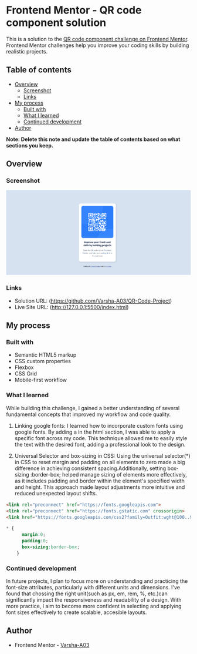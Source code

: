 # Frontend Mentor - QR code component solution

This is a solution to the [QR code component challenge on Frontend Mentor](https://www.frontendmentor.io/challenges/qr-code-component-iux_sIO_H). Frontend Mentor challenges help you improve your coding skills by building realistic projects. 

## Table of contents

- [Overview](#overview)
  - [Screenshot](#screenshot)
  - [Links](#links)
- [My process](#my-process)
  - [Built with](#built-with)
  - [What I learned](#what-i-learned)
  - [Continued development](#continued-development)
- [Author](#author)

**Note: Delete this note and update the table of contents based on what sections you keep.**

## Overview

### Screenshot

![](./image.png)

### Links

- Solution URL: (https://github.com/Varsha-A03/QR-Code-Project)
- Live Site URL: (http://127.0.0.1:5500/index.html)

## My process

### Built with

- Semantic HTML5 markup
- CSS custom properties
- Flexbox
- CSS Grid
- Mobile-first workflow

### What I learned

While building this challenge, I gained a better understanding of several fundamental concepts that improved my workflow and code quality.

1. Linking google fonts:
I learned how to incorporate custom fonts using google fonts. By adding a <link> in the html <head> section, I was able to apply a specific font across my code. This technique allowed me to easily style the text with the desired font, adding a professional look to the design.

2. Universal Selector and box-sizing in CSS:
Using the universal selector(*) in CSS to reset margin and padding on all elements to zero made a big difference in achieving consistent spacing.Additionally, setting box-sizing :border-box; helped manage sizing of elements more effectively, as it includes padding and border within the element's specified width and height. This approach made layout adjustments more intuitive and reduced unexpected layout shifts.
```html linking
<link rel="preconnect" href="https://fonts.googleapis.com">
<link rel="preconnect" href="https://fonts.gstatic.com" crossorigin>
<link href="https://fonts.googleapis.com/css2?family=Outfit:wght@100..900&display=swap" rel="stylesheet">
```
```css 
* {
      margin:0;
      padding:0;
      box-sizing:border-box;
    }
```

### Continued development

In future projects, I plan to focus more on understanding and practicing the font-size attributes, particularly with different units and dimensions. I've found that chossing the right unit(such as px, em, rem, %, etc.)can significantly impact the responsiveness and readability of a design. With more practice, I aim to become more confident in selecting and applying font sizes effectively to create scalable, accesible layouts.

## Author

- Frontend Mentor - [Varsha-A03](https://www.frontendmentor.io/profile/Varsha-A03)


